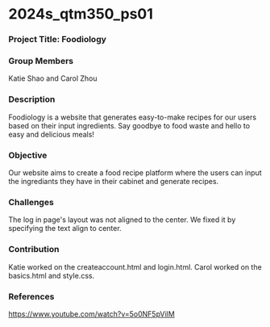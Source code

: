 # 2024s_qtm350_ps01


### Project Title: Foodiology

### Group Members
Katie Shao and Carol Zhou

### Description
Foodiology is a website that generates easy-to-make recipes for our users based on their input ingredients. Say goodbye to food waste and hello to easy and delicious meals!

### Objective
Our website aims to create a food recipe platform where the users can input the ingrediants they have in their cabinet and generate recipes.

### Challenges
The log in page's layout was not aligned to the center. We fixed it by specifying the text align to center.

### Contribution
Katie worked on the createaccount.html and login.html. Carol worked on the 
basics.html and style.css.

### References 
https://www.youtube.com/watch?v=5o0NF5pVilM

